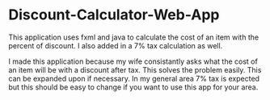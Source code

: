 # Discount-Calculator-Web-App
This application uses fxml and java to calculate the cost of an item with the percent of discount. I also added in a 7% tax calculation as well. 

I made this application because my wife consistantly asks what the cost of an item will be with a discount after tax. This solves the problem easily. This can be expanded upon if necessary. In my general area 7% tax is expected but this should be easy to change if you want to use this app for your area.
